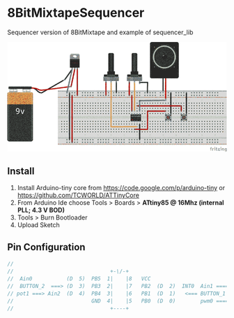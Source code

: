 # 8BitMixtapeSequencer

Sequencer version of 8BitMixtape and example of sequencer_lib

![stepseq](https://raw.githubusercontent.com/8BitMixtape/sequencer_lib/master/examples/8BitMixtapeDJ/breadboard_bb.png)

## Install

1. Install Arduino-tiny core from https://code.google.com/p/arduino-tiny or https://github.com/TCWORLD/ATTinyCore
2. From Arduino Ide choose Tools > Boards > **ATtiny85 @ 16Mhz (internal PLL; 4.3 V BOD)**
3. Tools > Burn Bootloader
4. Upload Sketch




## Pin Configuration

``` c
//
//                               +-\/-+
//  Ain0           (D  5)  PB5  1|    |8   VCC
//  BUTTON_2  ===> (D  3)  PB3  2|    |7   PB2  (D  2)  INT0  Ain1 ====> pot2
// pot1 ===> Ain2  (D  4)  PB4  3|    |6   PB1  (D  1)   <=== BUTTON_1
//                         GND  4|    |5   PB0  (D  0)        pwm0 ====> OCR0A /speaker
//                               +----+
```